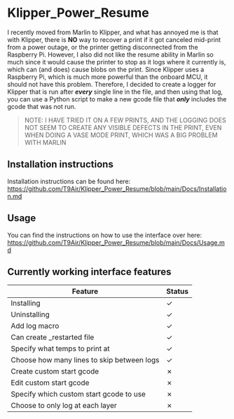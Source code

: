 # Klipper_Power_Resume

I recently moved from Marlin to Klipper, and what has annoyed me is that with Klipper, there is **NO** way to recover a print if it got canceled mid-print from a power outage, or the printer getting disconnected from the Raspberry Pi. However, I also did not like the resume ability in Marlin so much since it would cause the printer to stop as it logs where it currently is, which can (and does) cause blobs on the print. Since Klipper uses a Raspberry Pi, which is much more powerful than the onboard MCU, it should not have this problem. Therefore, I decided to create a logger for Klipper that is run after ***every*** single line in the file, and then using that log, you can use a Python script to make a new gcode file that ***only*** includes the gcode that was not run.
> NOTE: I HAVE TRIED IT ON A FEW PRINTS, AND THE LOGGING DOES NOT SEEM TO CREATE ANY VISIBLE DEFECTS IN THE PRINT, EVEN WHEN DOING A VASE MODE PRINT, WHICH WAS A BIG PROBLEM WITH MARLIN

## Installation instructions

Installation instructions can be found here: https://github.com/T9Air/Klipper_Power_Resume/blob/main/Docs/Installation.md

## Usage

You can find the instructions on how to use the interface over here: https://github.com/T9Air/Klipper_Power_Resume/blob/main/Docs/Usage.md

## Currently working interface features

| Feature                                      | Status  |
| -------------------------------------------- | ------- |
| Installing                                   | &check; |
| Uninstalling                                 | &check; |
| Add log macro                                | &check; |
| Can create _restarted file                   | &check; |
| Specify what temps to print at               | &check; |
| Choose how many lines to skip between logs   | &check; |
| Create custom start gcode                    | &cross; |
| Edit custom start gcode                      | &cross; |
| Specify which custom start gcode to use      | &cross; |
| Choose to only log at each layer             | &cross; |